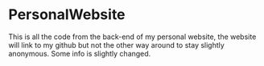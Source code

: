# PersonalWebsite
This is all the code from the back-end of my personal website, the website will link to my github but not the other way around to stay slightly anonymous. Some info is slightly changed.
